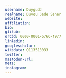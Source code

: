 ```yaml
---
username: Duygudd
realname: Duygu Dede Sener
website: 
affiliation: 
bio: 
github: 
orcid: 0000-0001-6766-4977
linkedin: 
googlescholar: 
wikidata: Q113518033
twitter: 
mastodon-url: 
meta:
instagram:
---
```

